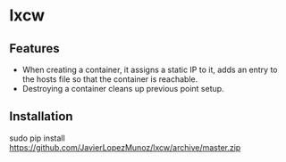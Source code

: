 # lxcw

## Features

- When creating a container, it assigns a static IP to it, adds an
  entry to the hosts file so that the container is reachable.
- Destroying a container cleans up previous point setup.

## Installation

sudo pip install https://github.com/JavierLopezMunoz/lxcw/archive/master.zip
